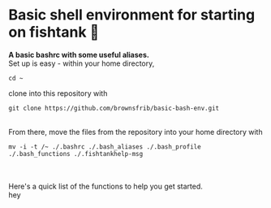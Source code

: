 # Basic shell environment for starting on fishtank :slightly_smiling_face:
**A basic bashrc with some useful aliases.** \
Set up is easy - within your home directory, 
```console
cd ~
```
clone into this repository with
```console
git clone https://github.com/brownsfrib/basic-bash-env.git
```
\
From there, move the files from the repository into your home directory with
```console
mv -i -t /~ ./.bashrc ./.bash_aliases ./.bash_profile ./.bash_functions ./.fishtankhelp-msg
```
\
\
Here's a quick list of the functions to help you get started. \
hey



